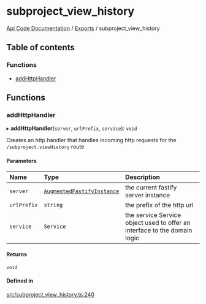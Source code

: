 # subproject\_view\_history
 
[Api Code Documentation](../README.md) / [Exports](../modules.md) / subproject\_view\_history

## Table of contents

### Functions

- [addHttpHandler](subproject_view_history.md#addhttphandler)

## Functions

### addHttpHandler

▸ **addHttpHandler**(`server`, `urlPrefix`, `service`): `void`

Creates an http handler that handles incoming http requests for the `/subproject.viewHistory` route

#### Parameters

| Name | Type | Description |
| :------ | :------ | :------ |
| `server` | [`AugmentedFastifyInstance`](../interfaces/types.AugmentedFastifyInstance.md) | the current fastify server instance |
| `urlPrefix` | `string` | the prefix of the http url |
| `service` | `Service` | the service Service object used to offer an interface to the domain logic |

#### Returns

`void`

#### Defined in

[src/subproject_view_history.ts:240](https://github.com/openkfw/TruBudget/blob/aca360d/api/src/subproject_view_history.ts#L240)
